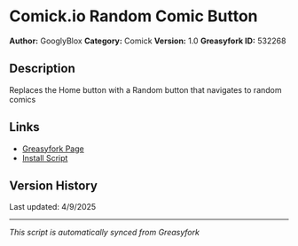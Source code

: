 # Comick.io Random Comic Button

**Author:** GooglyBlox
**Category:** Comick
**Version:** 1.0
**Greasyfork ID:** 532268

## Description
Replaces the Home button with a Random button that navigates to random comics

## Links
- [Greasyfork Page](https://greasyfork.org/scripts/532268)
- [Install Script](https://update.greasyfork.org/scripts/532268/Comickio%20Random%20Comic%20Button.user.js)

## Version History
Last updated: 4/9/2025

---
*This script is automatically synced from Greasyfork*

